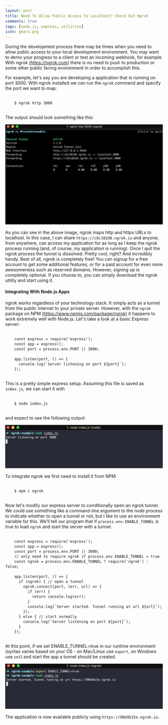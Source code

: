 ```yaml
---
layout: post
title: Need To Allow Public Access To Localhost? Check Out Ngrok
comments: true
tags: [node.js, express, utilities]
icon: gears.png
---
```


During the development process there may be times when you need to allow public access to your local development environment. You may want to demo your progress to a client or test an incoming webhook, for example. With ngrok [(https://ngrok.com)](https://ngrok.com) there is no need to push to production or some other public facing environment in order to accomplish this.

For example, let's say you are developing a application that is running on port 3000. With ngrok installed we can run the `ngrok` command and specify the port we want to map:

<pre class="prettyprint">
  <code class="language-bash">
    $ ngrok http 3000
  </code>
</pre>

The output should look something like this:

<img src="/assets/images/posts/ngrok_command.png" />

As you can see in the above image, ngrok maps http and https URLs to localhost. In this case, I can share `https://c8c102d8.ngrok.io` and anyone, from anywhere, can access my application for as long as I keep the ngrok process running (and, of course, my application is running). Once I quit the ngrok process the tunnel is dissolved. Pretty cool, right? And incredibly handy. Best of all, ngrok is completely free! You can signup for a free account to get some additional features, or for a paid account for even more awesomeness such as reserved domains. However, signing up is completely optional. If you choose to, you can simply download the ngrok utility and start using it.

#### Integrating With Node.js Apps

ngrok works regardless of your technology stack. It simply acts as a tunnel from the public internet to your private server. However, with the `ngrok` package on NPM [(https://www.npmjs.com/package/ngrok)](https://www.npmjs.com/package/ngrok) it happens to work extremely well with Node.js. Let's take a look at a basic Express server:

<pre class="prettyprint">
  <code class="language-javascript">
    const express = require('express');
    const app = express();
    const port = process.env.PORT || 3000;

    app.listen(port, () => {
      console.log(`Server listening on port ${port}`);
    });
  </code>
</pre>

This is a pretty simple express setup. Assuming this file is saved as `index.js`, we can start it with

<pre class="prettyprint">
  <code class="language-bash">
    $ node index.js
  </code>
</pre>

 and expect to see the following output:

<img src="/assets/images/posts/basic_express.png" />

To integrate ngrok we first need to install it from NPM:

<pre class="prettyprint">
  <code class="language-bash">
    $ npm i ngrok
  </code>
</pre>

Now let's modify our express server to conditionally open an ngrok tunnel. We could use something like a command-line argument to the node process to indicate whether to open a tunnel or not, but I like to use an environment variable for this. We'll tell our program that if `process.env.ENABLE_TUNNEL` is true to load `ngrok` and start the server with a tunnel.

<pre class="prettyprint">
  <code class="language-javascript">
    const express = require('express');
    const app = express();
    const port = process.env.PORT || 3000;
    // only need to require ngrok if process.env.ENABLE_TUNNEL = true
    const ngrok = process.env.ENABLE_TUNNEL ? require('ngrok') : false;

    app.listen(port, () => {
      if (ngrok) { // open a tunnel
        ngrok.connect(port, (err, url) => {
          if (err) {
            return console.log(err);
          }
          console.log(`Server started. Tunnel running at url ${url}`);
        });
      } else { // start normally
        console.log(`Server listening on port ${port}`);
      }
    });
  </code>
</pre>

At this point, if we set ENABLE_TUNNEL=true in our runtime environment (syntax varies based on your OS - on Mac/Linux use `export`, on Windows use `set`) and start the app a tunnel should be created.

<img src="/assets/images/posts/express_with_ngrok.png">

The application is now available publicly using `https://90b9b15e.ngrok.io`.

